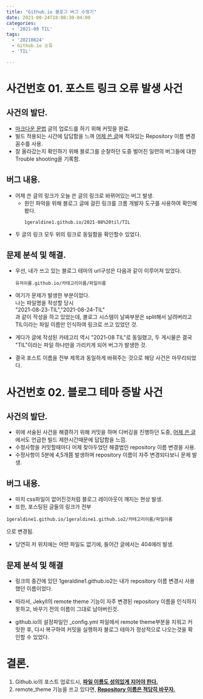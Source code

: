 ```yaml
---
title: "Github.io 블로그 버그 수정기"
date: 2021-08-24T18:08:30-04:00
categories:
  - '2021-08 TIL'
tags:
  - '20210824'
  - Github.io 오류
  - 'TIL'

---
```


# 사건번호 01. 포스트 링크 오류 발생 사건
## 사건의 발단.

* [마크다운 문법] 글의 업로드를 하기 위해 커밋을 완료.
* 빌드 적용되는 시간에 답답함을 느껴 [어제 쓴 글]에 적혀있는 Repository 이름 변경 꼼수를 사용.
* 잘 올라갔는지 확인하기 위해 블로그를 순찰하던 도중 벌어진 일련의 버그들에 대한 Trouble shooting을 기록함.

## 버그 내용.

* 어제 쓴 글의 링크가 오늘 쓴 글의 링크로 바뀌어있는 버그 발생.
  * 원인 파악을 위해 블로그 글에 걸린 링크를 크롬 개발자 도구를 사용하여 확인해봤다.
    ```
    1geraldine1.github.io/2021-08%20til/TIL
    ```
* 두 글의 링크 모두 위의 링크로 동일함을 확인할수 있었다.

## 문제 분석 및 해결.
* 우선, 내가 쓰고 있는 블로그 테마의 url구성은 다음과 같이 이루어져 있었다.
  ```
  유저이름.github.io/카테고리이름/파일이름
  ```

* 여기가 문제가 발생한 부분이었다.  
나는 파일명을 작성할 당시  
"2021-08-23-TIL","2021-08-24-TIL"  
과 같이 작성을 하고 있었는데, 블로그 시스템이 날짜부분은 split해서 날려버리고 TIL이라는 파일 이름만 인식하여 링크로 쓰고 있었던 것.
* 게다가 글에 작성된 카테고리 역시 "2021-08 TIL"로 동일했고, 두 게시물은 결국 "TIL"이라는 파일 하나만을 가리키게 되어 버그가 발생한 것.
* 결국 포스트 이름을 전부 제목과 동일하게 바꿔주는 것으로 해당 사건은 마무리되었다.



# 사건번호 02. 블로그 테마 증발 사건
## 사건의 발단.

* 위에 서술된 사건을 해결하기 위해 커밋을 하며 디버깅을 진행하던 도중, [어제 쓴 글]에서도 언급한 빌드 제한시간때문에 답답함을 느낌.
* 수정사항을 커밋할때마다 어제 찾아두었던 해결법인 repository 이름 변경을 사용.
* 수정사항이 5분에 4,5개쯤 발생하며 repository 이름이 자주 변경되다보니 문제 발생.

## 버그 내용.
* 마치 css파일이 없어진것처럼 블로그 레이아웃이 깨지는 현상 발생.
* 또한, 포스팅된 글들의 링크가 전부
```
1geraldine1.github.io/1geraldine1.github.io2/카테고리이름/파일이름
```
으로 변경됨.
* 당연히 저 위치에는 어떤 파일도 없기에, 들어간 글에서는 404에러 발생.

## 문제 분석 및 해결
* 링크의 중간에 있던 1geraldine1.github.io2는 내가 repository 이름 변경시 사용했던 이름이었다.

* 따라서, Jekyll의 remote theme 기능이 자주 변경된 repository 이름을 인식하지 못하고, 바꾸기 전의 이름이 그대로 남아버린것.

* github.io의 설정파일인 _config.yml 파일에서 remote theme부분을 지워고 커밋한 후, 다시 복구하여 커밋을 실행하자 블로그 테마가 정상적으로 나오는것을 확인할 수 있었다.

# 결론.
1. Github.io의 포스트 업로드시, **<U>파일 이름도 성의있게 지어야 한다.</U>**
2. remote_theme 기능을 쓰고 있다면, **<U>Repository 이름은 적당히 바꾸자.</U>**

[마크다운 문법]: https://1geraldine1.github.io/2021-08%20til/%EB%A7%88%ED%81%AC%EB%8B%A4%EC%9A%B4-%EB%AC%B8%EB%B2%95/

[어제 쓴 글]: https://1geraldine1.github.io/2021-08%20til/Github.io-%EA%B0%9C%EC%84%A4%EA%B3%BC%EC%A0%95-%EB%B0%8F-Trouble-Shooting/